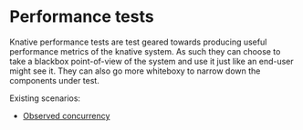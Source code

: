 # Performance tests

Knative performance tests are test geared towards producing useful performance
metrics of the knative system. As such they can choose to take a blackbox
point-of-view of the system and use it just like an end-user might see it. They
can also go more whiteboxy to narrow down the components under test.

Existing scenarios:

- [Observed concurrency](./observed-concurrency)
